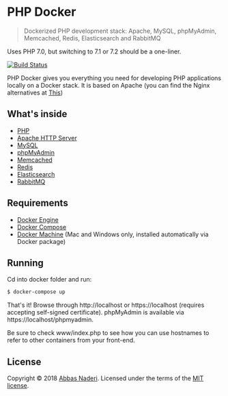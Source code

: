 # PHP Docker

> Dockerized PHP development stack: Apache, MySQL, phpMyAdmin, Memcached, Redis, Elasticsearch and RabbitMQ

Uses PHP 7.0, but switching to 7.1 or 7.2 should be a one-liner.

[![Build Status](https://travis-ci.org/abiusx/php-docker.svg)](https://travis-ci.org/abiusx/php-docker)

PHP Docker gives you everything you need for developing PHP applications locally on a Docker stack. It is based on Apache (you can find the Nginx alternatives at [This](https://github.com/kasperisager/php-dockerized))

## What's inside

* [PHP](http://php.net/)
* [Apache HTTP Server](http://apache.org/)
* [MySQL](http://www.mysql.com/)
* [phpMyAdmin](http://www.phpmyadmin.net/)
* [Memcached](http://memcached.org/)
* [Redis](http://redis.io/)
* [Elasticsearch](http://www.elasticsearch.org/)
* [RabbitMQ](https://www.rabbitmq.com/)

## Requirements

* [Docker Engine](https://docs.docker.com/installation/)
* [Docker Compose](https://docs.docker.com/compose/)
* [Docker Machine](https://docs.docker.com/machine/) (Mac and Windows only, installed automatically via Docker package)

## Running

Cd into docker folder and run:

```sh
$ docker-compose up
```

That's it! Browse through http://localhost or https://localhost (requires accepting self-signed certificate). phpMyAdmin is available via https://localhost/phpmyadmin.

Be sure to check www/index.php to see how you can use hostnames to refer to other containers from your front-end.

## License

Copyright &copy; 2018 [Abbas Naderi](https://abiusx.com). Licensed under the terms of the [MIT license](LICENSE.md).